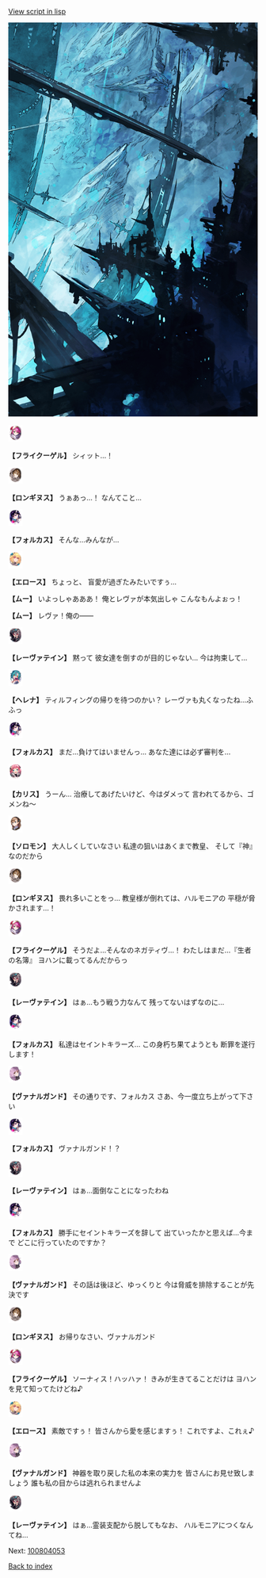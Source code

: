 [View script in lisp](../scripts/100804051.txt)

![underground_world_2.png](../images/backgrounds/underground_world_2.png)

<img src="../images/units/3500211.png" alt="3500211.png" height="34"/>

**【フライクーゲル】**
シィット…！

<img src="../images/units/3300111.png" alt="3300111.png" height="34"/>

**【ロンギヌス】**
うぁあっ…！
なんてこと…

<img src="../images/units/3301811.png" alt="3301811.png" height="34"/>

**【フォルカス】**
そんな…みんなが…

<img src="../images/units/3400411.png" alt="3400411.png" height="34"/>

**【エロース】**
ちょっと、
盲愛が過ぎたみたいですぅ…

**【ムー】**
いよっしゃあああ！
俺とレヴァが本気出しゃ
こんなもんよぉっ！

**【ムー】**
レヴァ！俺の――

<img src="../images/units/3100211.png" alt="3100211.png" height="34"/>

**【レーヴァテイン】**
黙って
彼女達を倒すのが目的じゃない…
今は拘束して…

<img src="../images/units/3302811.png" alt="3302811.png" height="34"/>

**【ヘレナ】**
ティルフィングの帰りを待つのかい？
レーヴァも丸くなったね…ふふっ

<img src="../images/units/3301811.png" alt="3301811.png" height="34"/>

**【フォルカス】**
まだ…負けてはいませんっ…
あなた達には必ず審判を…

<img src="../images/units/3602511.png" alt="3602511.png" height="34"/>

**【カリス】**
うーん…
治療してあげたいけど、今はダメって
言われてるから、ゴメンね～

<img src="../images/units/3503111.png" alt="3503111.png" height="34"/>

**【ソロモン】**
大人しくしていなさい
私達の狙いはあくまで教皇、
そして『神』なのだから

<img src="../images/units/3300111.png" alt="3300111.png" height="34"/>

**【ロンギヌス】**
畏れ多いことをっ…
教皇様が倒れては、ハルモニアの
平穏が脅かされます…！

<img src="../images/units/3500211.png" alt="3500211.png" height="34"/>

**【フライクーゲル】**
そうだよ…そんなのネガティヴ…！
わたしはまだ…『生者の名簿』
ヨハンに載ってるんだからっ

<img src="../images/units/3100211.png" alt="3100211.png" height="34"/>

**【レーヴァテイン】**
はぁ…もう戦う力なんて
残ってないはずなのに…

<img src="../images/units/3301811.png" alt="3301811.png" height="34"/>

**【フォルカス】**
私達はセイントキラーズ…
この身朽ち果てようとも
断罪を遂行します！

<img src="../images/units/3601111.png" alt="3601111.png" height="34"/>

**【ヴァナルガンド】**
その通りです、フォルカス
さあ、今一度立ち上がって下さい

<img src="../images/units/3301811.png" alt="3301811.png" height="34"/>

**【フォルカス】**
ヴァナルガンド！？

<img src="../images/units/3100211.png" alt="3100211.png" height="34"/>

**【レーヴァテイン】**
はぁ…面倒なことになったわね

<img src="../images/units/3301811.png" alt="3301811.png" height="34"/>

**【フォルカス】**
勝手にセイントキラーズを辞して
出ていったかと思えば…今まで
どこに行っていたのですか？

<img src="../images/units/3601111.png" alt="3601111.png" height="34"/>

**【ヴァナルガンド】**
その話は後ほど、ゆっくりと
今は脅威を排除することが先決です

<img src="../images/units/3300111.png" alt="3300111.png" height="34"/>

**【ロンギヌス】**
お帰りなさい、ヴァナルガンド

<img src="../images/units/3500211.png" alt="3500211.png" height="34"/>

**【フライクーゲル】**
ソーナィス！ハッハァ！
きみが生きてることだけは
ヨハンを見て知ってたけどね♪

<img src="../images/units/3400411.png" alt="3400411.png" height="34"/>

**【エロース】**
素敵ですぅ！
皆さんから愛を感じますぅ！
これですよ、これぇ♪

<img src="../images/units/3601111.png" alt="3601111.png" height="34"/>

**【ヴァナルガンド】**
神器を取り戻した私の本来の実力を
皆さんにお見せ致しましょう
誰も私の目からは逃れられませんよ

<img src="../images/units/3100211.png" alt="3100211.png" height="34"/>

**【レーヴァテイン】**
はぁ…霊装支配から脱してもなお、
ハルモニアにつくなんてね…

Next: [100804053](100804053.md)

[Back to index](index.md)
